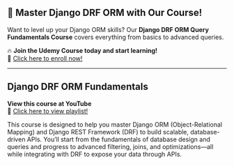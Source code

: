 ## 🚀 Master Django DRF ORM with Our Course!  
Want to level up your Django ORM skills? Our **Django DRF ORM Query Fundamentals Course** covers everything from basics to advanced queries.  

🔥 **Join the Udemy Course today and start learning!**  
📌 [Click here to enroll now!](https://www.udemy.com/course/django-drf-query-fundamentals/?referralCode=1CFCB355D90D3DA11077)

---
## Django DRF ORM Fundamentals  

**View this course at YouTube**  
📌 [Click here to view playlist!](https://www.youtube.com/playlist?list=PLOLrQ9Pn6caxNFR2PWbHl3laaAI6J-GbN)  

This course is designed to help you master Django ORM (Object-Relational Mapping) and Django REST Framework (DRF) to build scalable, database-driven APIs. You’ll start from the fundamentals of database design and queries and progress to advanced filtering, joins, and optimizations—all while integrating with DRF to expose your data through APIs.


